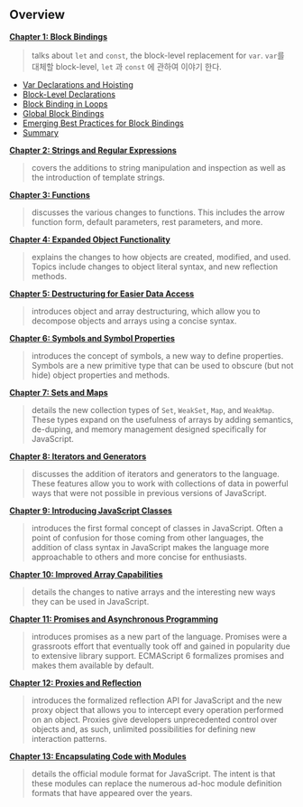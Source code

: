 ## Overview

**[Chapter 1: Block Bindings](./01-Block-Bindings.md#block-bindings)**

> talks about `let` and `const`, the block-level replacement for `var`.
> `var`를 대체할 block-level, `let` 과 `const` 에 관하여 이야기 한다.

* [Var Declarations and Hoisting](./01-Block-Bindings.md#var-declarations-and-hoisting)
* [Block-Level Declarations](./01-Block-Bindings.md#block-level-declarations)
* [Block Binding in Loops](./01-Block-Bindings.md#block-binding-in-loops)
* [Global Block Bindings](./01-Block-Bindings.md#global-block-bindings)
* [Emerging Best Practices for Block Bindings](./01-Block-Bindings.md#emerging-best-practices-for-block-bindings)
* [Summary](./01-Block-Bindings.md#summary)

**[Chapter 2: Strings and Regular Expressions]()**

> covers the additions to string manipulation and inspection as well as the introduction of template strings.

**[Chapter 3: Functions]()**

> discusses the various changes to functions. This includes the arrow function form, default parameters, rest parameters, and more.

**[Chapter 4: Expanded Object Functionality]()**

> explains the changes to how objects are created, modified, and used. Topics include changes to object literal syntax, and new reflection methods.

**[Chapter 5: Destructuring for Easier Data Access]()**

> introduces object and array destructuring, which allow you to decompose objects and arrays using a concise syntax.

**[Chapter 6: Symbols and Symbol Properties]()**

> introduces the concept of symbols, a new way to define properties. Symbols are a new primitive type that can be used to obscure (but not hide) object properties and methods.

**[Chapter 7: Sets and Maps]()**

> details the new collection types of `Set`, `WeakSet`, `Map`, and `WeakMap`. These types expand on the usefulness of arrays by adding semantics, de-duping, and memory management designed specifically for JavaScript.

**[Chapter 8: Iterators and Generators]()**

> discusses the addition of iterators and generators to the language. These features allow you to work with collections of data in powerful ways that were not possible in previous versions of JavaScript.

**[Chapter 9: Introducing JavaScript Classes]()**

> introduces the first formal concept of classes in JavaScript. Often a point of confusion for those coming from other languages, the addition of class syntax in JavaScript makes the language more approachable to others and more concise for enthusiasts.

**[Chapter 10: Improved Array Capabilities]()**

> details the changes to native arrays and the interesting new ways they can be used in JavaScript.

**[Chapter 11: Promises and Asynchronous Programming]()**

> introduces promises as a new part of the language. Promises were a grassroots effort that eventually took off and gained in popularity due to extensive library support. ECMAScript 6 formalizes promises and makes them available by default.

**[Chapter 12: Proxies and Reflection]()**

> introduces the formalized reflection API for JavaScript and the new proxy object that allows you to intercept every operation performed on an object. Proxies give developers unprecedented control over objects and, as such, unlimited possibilities for defining new interaction patterns.

**[Chapter 13: Encapsulating Code with Modules]()**

> details the official module format for JavaScript. The intent is that these modules can replace the numerous ad-hoc module definition formats that have appeared over the years.

